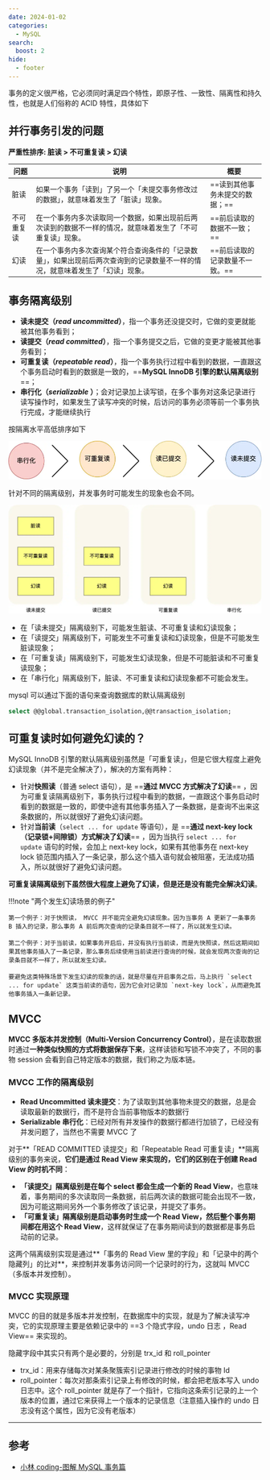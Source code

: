 ```yaml
---
date: 2024-01-02
categories:
  - MySQL
search:
  boost: 2
hide:
  - footer
---
```


事务的定义很严格，它必须同时满足四个特性，即原子性、一致性、隔离性和持久性，也就是人们俗称的 ACID 特性，具体如下

## 并行事务引发的问题

**严重性排序: 脏读 > 不可重复读 > 幻读**

| 问题       | 说明                                                                                                                           | 概要                           |
| ---------- | ------------------------------------------------------------------------------------------------------------------------------ | ------------------------------ |
| 脏读       | 如果一个事务「读到」了另一个「未提交事务修改过的数据」，就意味着发生了「脏读」现象。                                           | ==读到其他事务未提交的数据；== |
| 不可重复读 | 在一个事务内多次读取同一个数据，如果出现前后两次读到的数据不一样的情况，就意味着发生了「不可重复读」现象。                     | ==前后读取的数据不一致；==     |
| 幻读       | 在一个事务内多次查询某个符合查询条件的「记录数量」，如果出现前后两次查询到的记录数量不一样的情况，就意味着发生了「幻读」现象。 | ==前后读取的记录数量不一致。== |

## 事务隔离级别

- **读未提交（_read uncommitted_）**，指一个事务还没提交时，它做的变更就能被其他事务看到；
- **读提交（_read committed_）**，指一个事务提交之后，它做的变更才能被其他事务看到；
- **可重复读（_repeatable read_）**，指一个事务执行过程中看到的数据，一直跟这个事务启动时看到的数据是一致的，==**MySQL InnoDB 引擎的默认隔离级别**==；
- **串行化（*serializable* ）**；会对记录加上读写锁，在多个事务对这条记录进行读写操作时，如果发生了读写冲突的时候，后访问的事务必须等前一个事务执行完成，才能继续执行

按隔离水平高低排序如下

![](../assets/img/mysql/trans_isoloation_level.webp)

针对不同的隔离级别，并发事务时可能发生的现象也会不同。

![](../assets/img/mysql/diff_trans_trouble.webp)

- 在「读未提交」隔离级别下，可能发生脏读、不可重复读和幻读现象；
- 在「读提交」隔离级别下，可能发生不可重复读和幻读现象，但是不可能发生脏读现象；
- 在「可重复读」隔离级别下，可能发生幻读现象，但是不可能脏读和不可重复读现象；
- 在「串行化」隔离级别下，脏读、不可重复读和幻读现象都不可能会发生。

mysql 可以通过下面的语句来查询数据库的默认隔离级别

```sql
select @@global.transaction_isolation,@@transaction_isolation;

```

## 可重复读时如何避免幻读的？

MySQL InnoDB 引擎的默认隔离级别虽然是「可重复读」，但是它很大程度上避免幻读现象（并不是完全解决了），解决的方案有两种：

- 针对**快照读**（普通 select 语句），是 ==**通过 MVCC 方式解决了幻读**== ，因为可重复读隔离级别下，事务执行过程中看到的数据，一直跟这个事务启动时看到的数据是一致的，即使中途有其他事务插入了一条数据，是查询不出来这条数据的，所以就很好了避免幻读问题。
- 针对**当前读**（`select ... for update` 等语句），是 ==**通过 next-key lock（记录锁+间隙锁）方式解决了幻读**== ，因为当执行 `select ... for update` 语句的时候，会加上 next-key lock，如果有其他事务在 next-key lock 锁范围内插入了一条记录，那么这个插入语句就会被阻塞，无法成功插入，所以就很好了避免幻读问题。

**可重复读隔离级别下虽然很大程度上避免了幻读，但是还是没有能完全解决幻读**。

!!!note "两个发生幻读场景的例子"

    第一个例子：对于快照读， MVCC 并不能完全避免幻读现象。因为当事务 A 更新了一条事务 B 插入的记录，那么事务 A 前后两次查询的记录条目就不一样了，所以就发生幻读。

    第二个例子：对于当前读，如果事务开启后，并没有执行当前读，而是先快照读，然后这期间如果其他事务插入了一条记录，那么事务后续使用当前读进行查询的时候，就会发现两次查询的记录条目就不一样了，所以就发生幻读。

    要避免这类特殊场景下发生幻读的现象的话，就是尽量在开启事务之后，马上执行 `select ... for update` 这类当前读的语句，因为它会对记录加 `next-key lock`，从而避免其他事务插入一条新记录。

## MVCC

**MVCC 多版本并发控制（Multi-Version Concurrency Control）**，是在读取数据时通过**一种类似快照的方式将数据保存下来**，这样读锁和写锁不冲突了，不同的事物 session 会看到自己特定版本的数据，我们称之为版本链。

### MVCC 工作的隔离级别

- **Read Uncommitted 读未提交**：为了读取到其他事物未提交的数据，总是会读取最新的数据行，而不是符合当前事物版本的数据行
- **Serializable 串行化**：已经对所有并发操作的数据行都进行加锁了，已经没有并发问题了，当然也不需要 MVCC 了

对于**「READ COMMITTED 读提交」和「Repeatable Read 可重复读」**隔离级别的事务来说，**它们是通过 Read View 来实现的，它们的区别在于创建 Read View 的时机不同**：

- **「读提交」隔离级别是在每个 select 都会生成一个新的 Read View**，也意味着，事务期间的多次读取同一条数据，前后两次读的数据可能会出现不一致，因为可能这期间另外一个事务修改了该记录，并提交了事务。
- **「可重复读」隔离级别是启动事务时生成一个 Read View，然后整个事务期间都在用这个 Read View**，这样就保证了在事务期间读到的数据都是事务启动前的记录。

这两个隔离级别实现是通过**「事务的 Read View 里的字段」和「记录中的两个隐藏列」的比对**，来控制并发事务访问同一个记录时的行为，这就叫 MVCC（多版本并发控制）。

### MVCC 实现原理

MVCC 的目的就是多版本并发控制，在数据库中的实现，就是为了解决读写冲突，它的实现原理主要是依赖记录中的 ==3 个隐式字段，undo 日志 ，Read View== 来实现的。

隐藏字段中其实只有两个是必要的，分别是 trx_id 和 roll_pointer

- trx_id：用来存储每次对某条聚簇索引记录进行修改的时候的事物 Id
- roll_pointer：每次对那条索引记录上有修改的时候，都会把老版本写入 undo 日志中。这个 roll_pointer 就是存了一个指针，它指向这条索引记录的上一个版本的位置，通过它来获得上一个版本的记录信息（注意插入操作的 undo 日志没有这个属性，因为它没有老版本）

---
## 参考

- [小林 coding-图解 MySQL 事务篇](https://xiaolincoding.com/mysql/transaction/mvcc.html)
